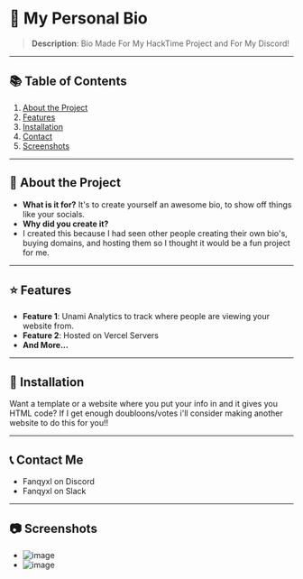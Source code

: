 <!-- Title Section -->
# 🚀 **My Personal Bio**

> **Description**: Bio Made For My HackTime Project and For My Discord!  

---

<!-- Table of Contents -->
## 📚 **Table of Contents**
1. [About the Project](#about-the-project)  
2. [Features](#features)  
3. [Installation](#installation)
4. [Contact](#contact)   
5. [Screenshots](#screenshots)  


---

## 📝 **About the Project**
- **What is it for?**
  It's to create yourself an awesome bio, to show off things like your socials. 
- **Why did you create it?**  
- I created this because I had seen other people creating their own bio's, buying domains,
  and hosting them so I thought it would be a fun project for me.  
---

## ⭐ **Features**
- **Feature 1**: Unami Analytics to track where people are viewing your website from.  
- **Feature 2**: Hosted on Vercel Servers
- **And More...**  

---

## 🔧 **Installation**
Want a template or a website where you put your info in and it gives you HTML code?
If I get enough doubloons/votes i'll consider making another website to do this for you!!


---


## 📞 **Contact Me**
- Fanqyxl on Discord
- Fanqyxl on Slack

  

---

## 📷 **Screenshots** 
- ![image](https://github.com/user-attachments/assets/d323f1ae-5312-4fca-b6bb-6f0f4c638d9b)
- ![image](https://github.com/user-attachments/assets/5c4bf72a-b5b2-4795-b21f-c3e624246725)

